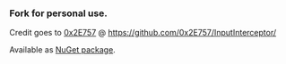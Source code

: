 ### Fork for personal use.

Credit goes to [0x2E757](https://github.com/0x2E757) @ https://github.com/0x2E757/InputInterceptor/

Available as [NuGet package](https://www.nuget.org/packages/MP3Martin.InputInterceptor.PersonalFork/).
